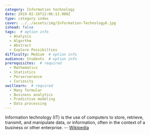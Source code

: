 ```yaml
---
category: Information technology
date: 2019-02-16T22:06:13.900Z
type: category index
cover: ../../assets/img/Information-Technology6.jpg
ishead: false
tags:  # option info
  - Analysis
  - Algorthm
  - Abstract
  - Explore Possibilties
difficulty: Medium  # option info
audience: Students  # option info
prerequisites:  # required
  - Mathematics
  - Statistics
  - Perserverance
  - Curiosity
uwillearn:  # required
  - Many formular
  - Business analytics
  - Predictive modeling
  - Data processing
---
```


Information technology (IT) is the use of computers to store, retrieve, transmit, and manipulate data, or information, often in the context of a business or other enterprise. -- [Wikipedia](https://en.wikipedia.org/wiki/Information_technology)
